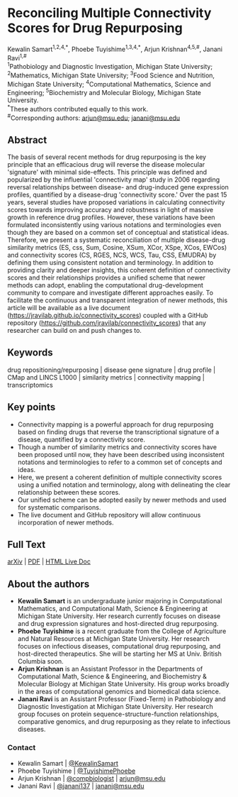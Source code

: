 # Reconciling Multiple Connectivity Scores for Drug Repurposing
Kewalin Samart<sup>1,2,4,\*</sup>, Phoebe Tuyishime<sup>1,3,4,\*</sup>, Arjun Krishnan<sup>4,5,\#</sup>, Janani Ravi<sup>1,\#</sup> <br> <sup>1</sup>Pathobiology and Diagnostic Investigation, Michigan State University; <sup>2</sup>Mathematics, Michigan State University; <sup>3</sup>Food Science and Nutrition, Michigan State University; <sup>4</sup>Computational Mathematics, Science and Engineering; <sup>5</sup>Biochemistry and Molecular Biology, Michigan State University. <br> <sup>\*</sup>These authors contributed equally to this work. <br> <sup>\#</sup>Corresponding authors: [arjun\@msu.edu](mailto:arjun@msu.edu); [janani\@msu.edu](mailto:janani@msu.edu)

## Abstract
The basis of several recent methods for drug repurposing is the key principle that an efficacious drug will reverse the disease molecular 'signature' with minimal side-effects. This principle was defined and popularized by the influential 'connectivity map' study in 2006 regarding reversal relationships between disease- and drug-induced gene expression profiles, quantified by a disease-drug 'connectivity score.' Over the past 15 years, several studies have proposed variations in calculating connectivity scores towards improving accuracy and robustness in light of massive growth in reference drug profiles. However, these variations have been formulated inconsistently using various notations and terminologies even though they are based on a common set of conceptual and statistical ideas. Therefore, we present a systematic reconciliation of multiple disease-drug similarity metrics (ES, css, Sum, Cosine, XSum, XCor, XSpe, XCos, EWCos) and connectivity scores (CS, RGES, NCS, WCS, Tau, CSS, EMUDRA) by defining them using consistent notation and terminology. In addition to providing clarity and deeper insights, this coherent definition of connectivity scores and their relationships provides a unified scheme that newer methods can adopt, enabling the computational drug-development community to compare and investigate different approaches easily. To facilitate the continuous and transparent integration of newer methods, this article will be available as a live document (<https://jravilab.github.io/connectivity_scores>) coupled with a GitHub repository (<https://github.com/jravilab/connectivity_scores>) that any researcher can build on and push changes to.

## Keywords
drug repositioning/repurposing \| disease gene signature \| drug profile \| CMap and LINCS L1000 \| similarity metrics \| connectivity mapping \| transcriptomics

## Key points
- Connectivity mapping is a powerful approach for drug repurposing based on finding drugs that reverse the transcriptional signature of a disease, quantified by a connectivity score.
- Though a number of similarity metrics and connectivity scores have been proposed until now, they have been described using inconsistent notations and terminologies to refer to a common set of concepts and ideas.
- Here, we present a coherent definition of multiple connectivity scores using a unified notation and terminology, along with delineating the clear relationship between these scores.
- Our unified scheme can be adopted easily by newer methods and used for systematic comparisons.
- The live document and GitHub repository will allow continuous incorporation of newer methods.

## Full Text

[arXiv](https://arxiv.org/abs/2009.09317v3) \| [PDF](https://arxiv.org/pdf/2009.09317v3.pdf) \| [HTML Live Doc](https://jravilab.github.io/connectivity_scores)

## About the authors

-   **Kewalin Samart** is an undergraduate junior majoring in Computational Mathematics, and Computational Math, Science & Engineering at Michigan State University. Her research currently focuses on disease and drug expression signatures and host-directed drug repurposing.
-   **Phoebe Tuyishime** is a recent graduate from the College of Agriculture and Natural Resources at Michigan State University. Her research focuses on infectious diseases, computational drug repurposing, and host-directed therapeutics. She will be starting her MS at Univ. British Columbia soon.
-   **Arjun Krishnan** is an Assistant Professor in the Departments of Computational Math, Science & Engineering, and Biochemistry & Molecular Biology at Michigan State University. His group works broadly in the areas of computational genomics and biomedical data science.
-   **Janani Ravi** is an Assistant Professor (Fixed-Term) in Pathobiology and Diagnostic Investigation at Michigan State University. Her research group focuses on protein sequence-structure-function relationships, comparative genomics, and drug repurposing as they relate to infectious diseases.

### Contact

-   Kewalin Samart \| [@KewalinSamart](//twitter.com/KewalinSamart)
-   Phoebe Tuyishime \| [@TuyishimePhoebe](//twitter.com/TuyishimePhoebe)
-   Arjun Krishnan \| [@compbiologist](//twitter.com/compbiologist) \| [arjun\@msu.edu](mailto:arjun@msu.edu)
-   Janani Ravi \| [@janani137](//twitter.com/janani137) \| [janani\@msu.edu](mailto:janani@msu.edu)

